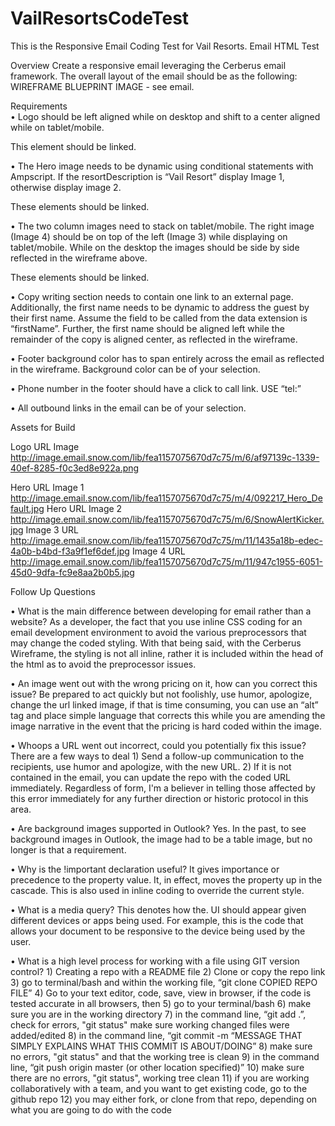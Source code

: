 # VailResortsCodeTest
This is the Responsive Email Coding Test for Vail Resorts.
Email HTML Test

Overview
Create a responsive email leveraging the Cerberus email framework.  The overall layout of the email should be as the following:
WIREFRAME BLUEPRINT IMAGE - see email.
 
 

Requirements<br>
•	Logo should be left aligned while on desktop and shift to a center aligned while on tablet/mobile. 

This element should be linked.

•	The Hero image needs to be dynamic using conditional statements with Ampscript. If the resortDescription is “Vail Resort” display Image 1, otherwise display image 2. 

These elements should be linked.

•	The two column images need to stack on tablet/mobile. The right image (Image 4) should be on top of the left (Image 3) while displaying on tablet/mobile. While on the desktop the images should be side by side reflected in the wireframe above. 

These elements should be linked.

•	Copy writing section needs to contain one link to an external page. Additionally, the first name needs to be dynamic to address the guest by their first name. Assume the field to be called from the data extension is “firstName”. Further, the first name should be aligned left while the remainder of the copy is aligned center, as reflected in the wireframe.

•	Footer background color has to span entirely across the email as reflected in the wireframe. Background color can be of your selection.

•	Phone number in the footer should have a click to call link.  USE “tel:”

•	All outbound links in the email can be of your selection.

Assets for Build

Logo URL Image<br>
http://image.email.snow.com/lib/fea1157075670d7c75/m/6/af97139c-1339-40ef-8285-f0c3ed8e922a.png

Hero URL Image 1<br>
http://image.email.snow.com/lib/fea1157075670d7c75/m/4/092217_Hero_Default.jpg
Hero URL Image 2
http://image.email.snow.com/lib/fea1157075670d7c75/m/6/SnowAlertKicker.jpg
Image 3 URL
http://image.email.snow.com/lib/fea1157075670d7c75/m/11/1435a18b-edec-4a0b-b4bd-f3a9f1ef6def.jpg
Image 4 URL
http://image.email.snow.com/lib/fea1157075670d7c75/m/11/947c1955-6051-45d0-9dfa-fc9e8aa2b0b5.jpg

Follow Up Questions

•	What is the main difference between developing for email rather than a website?  As a developer, the fact that you use inline CSS coding for an email development environment to avoid the various preprocessors that may change the coded styling.  With that being said, with the Cerberus Wireframe, the styling is not all inline, rather it is included within the head of the html as to avoid the preprocessor issues.

•	An image went out with the wrong pricing on it, how can you correct this issue? Be prepared to act quickly but not foolishly, use humor, apologize, change the url linked image, if that is time consuming, you can use an “alt” tag and place simple language that corrects this while you are amending the image narrative in the event that the pricing is hard coded within the image.
	
•	Whoops a URL went out incorrect, could you potentially fix this issue?  There are a few ways to deal 1) Send a follow-up communication to the recipients, use humor and apologize, with the new URL.  2) If it is not contained in the email, you can update the repo with the coded URL immediately.  Regardless of form, I'm a believer in telling those affected by this error immediately for any further direction or historic protocol in this area.

•	Are background images supported in Outlook? Yes.  In the past, to see background images in Outlook, the image had to be a table image, but no longer is that a requirement.

•	Why is the !important declaration useful?  It gives importance or precedence to the property value.  It, in effect, moves the property up in the cascade.  This is also used in inline coding to override the current style.

•	What is a media query?  This denotes how the. UI should appear given different devices or apps being used.  For example, this is the code that allows your document to be responsive to the device being used by the user.  
	
•	What is a high level process for working with a file using GIT version control?  1) Creating a repo with a README file 2) Clone or copy the repo link 3) go to terminal/bash and within the working file, “git clone COPIED REPO FILE”  4) Go to your text editor, code, save, view in browser, if the code is tested accurate in all browsers, then 5) go to your terminal/bash 6) make sure you are in the working directory 7) in the command line, “git add .”, check for errors, "git status" make sure working changed files were added/edited 8) in the command line, “git commit -m “MESSAGE THAT SIMPLY EXPLAINS WHAT THIS COMMIT IS ABOUT/DOING” 8) make sure no errors, "git status"  and that the working tree is clean 9) in the command line, “git push origin master (or other location specified)” 10) make sure there are no errors, "git status", working tree clean 11) if you are working collaboratively with a team, and you want to get existing code, go to the github repo 12) you may either fork, or clone from that repo, depending on what you are going to do with the code
